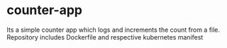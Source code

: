 # counter-app
Its a simple counter app which logs and increments the count from a file. Repository includes Dockerfile and respective kubernetes manifest
